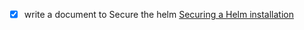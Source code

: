 - [X] write a document to Secure the helm [Securing a Helm installation](https://helm.sh/docs/using_helm/#securing-your-helm-installation)
